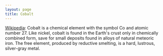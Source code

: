 ```yaml
---
layout: page
title: Cobalt
---
```


[Wikipedia](https://en.wikipedia.org/wiki/Cobalt): Cobalt is a chemical element with the symbol Co and atomic number 27. Like nickel, cobalt is found in the Earth's crust only in chemically combined form, save for small deposits found in alloys of natural meteoric iron. The free element, produced by reductive smelting, is a hard, lustrous, silver-gray metal.
